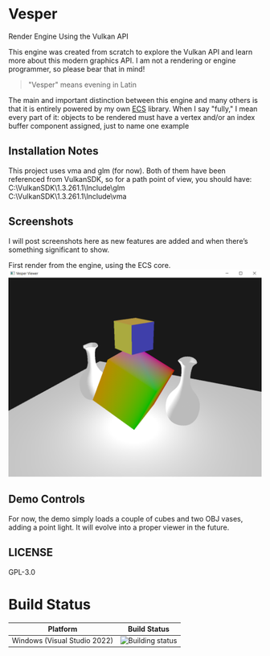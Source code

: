 # Vesper
Render Engine Using the Vulkan API

This engine was created from scratch to explore the Vulkan API and learn more about this modern graphics API. I am not a rendering or engine programmer, so please bear that in mind!

> "Vesper" means evening in Latin

The main and important distinction between this engine and many others is that it is entirely powered by my own [ECS](https://github.com/KabalMcBlade/ECS-API) library. 
When I say "fully," I mean every part of it: objects to be rendered must have a vertex and/or an index buffer component assigned, just to name one example


## Installation Notes

This project uses vma and glm (for now). Both of them have been referenced from VulkanSDK, so for a path point of view, you should have:<br />
C:\VulkanSDK\1.3.261.1\Include\glm<br />
C:\VulkanSDK\1.3.261.1\Include\vma<br />


## Screenshots

I will post screenshots here as new features are added and when there’s something significant to show.


First render from the engine, using the ECS core.
<img src="./Screenshots/first.png">


## Demo Controls

For now, the demo simply loads a couple of cubes and two OBJ vases, adding a point light. 
It will evolve into a proper viewer in the future.


## LICENSE

GPL-3.0


# Build Status

| Platform | Build Status |
|:--------:|:------------:|
| Windows (Visual Studio 2022) | ![Building status](https://github.com/KabalMcBlade/Vesper/actions/workflows/msbuild.yml/badge.svg) |


